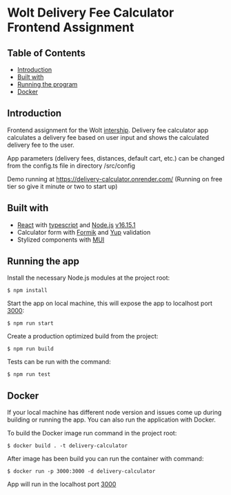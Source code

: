 # Wolt Delivery Fee Calculator Frontend Assignment

## Table of Contents

- [Introduction](#introduction)
- [Built with](#built-with)
- [Running the program](#running-the-program)
- [Docker](#docker)

## Introduction

Frontend assignment for the Wolt [intership](https://github.com/woltapp/engineering-summer-intern-2023).
Delivery fee calculator app calculates a delivery fee based on user input and shows the calculated delivery fee to the user.

App parameters (delivery fees, distances, default cart, etc.) can be changed from the config.ts file in directory /src/config

Demo running at https://delivery-calculator.onrender.com/ (Running on free tier so give it minute or two to start up)


## Built with

- [React](https://reactjs.org/) with [typescript](https://www.typescriptlang.org/) and [Node.js](https://nodejs.org/en/) [v16.15.1](https://nodejs.org/tr/blog/release/v16.15.1/)
- Calculator form with [Formik](https://github.com/jaredpalmer/formik) and [Yup](https://github.com/jquense/yup) validation
- Stylized components with [MUI](https://github.com/mui/material-ui)


## Running the app

Install the necessary Node.js modules at the project root:
```
$ npm install
```

Start the app on local machine, this will expose the app to localhost port [3000](http://localhost:3000/):
```
$ npm run start
```

Create a production optimized build from the project:
```
$ npm run build
```

Tests can be run with the command:
```
$ npm run test
```


## Docker

If your local machine has different node version and issues come up during building or running the app.
You can also run the application with Docker.

To build the Docker image run command in the project root:
```
$ docker build . -t delivery-calculator
```

After image has been build you can run the container with command:
```
$ docker run -p 3000:3000 -d delivery-calculator
```

App will run in the localhost port [3000](http://localhost:3000/)
